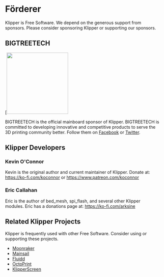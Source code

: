 # Förderer

Klipper is Free Software. We depend on the generous support from sponsors. Please consider sponsoring Klipper or supporting our sponsors.

## BIGTREETECH

[<img src="./img/sponsors/BTT_BTT.png" width="200" />

BIGTREETECH is the official mainboard sponsor of Klipper. BIGTREETECH is committed to developing innovative and competitive products to serve the 3D printing community better. Follow them on [Facebook](https://www.facebook.com/BIGTREETECH) or [Twitter](https://twitter.com/BigTreeTech).

## Klipper Developers

### Kevin O'Connor

Kevin is the original author and current maintainer of Klipper. Donate at: <https://ko-fi.com/koconnor> or <https://www.patreon.com/koconnor>

### Eric Callahan

Eric is the author of bed_mesh, spi_flash, and several other Klipper modules. Eric has a donations page at: <https://ko-fi.com/arksine>

## Related Klipper Projects

Klipper is frequently used with other Free Software. Consider using or supporting these projects.

* [Moonraker](https://github.com/Arksine/moonraker)
* [Mainsail](https://github.com/mainsail-crew/mainsail)
* [Fluidd](https://github.com/fluidd-core/fluidd)
* [OctoPrint](https://octoprint.org/)
* [KlipperScreen](https://github.com/jordanruthe/KlipperScreen)

